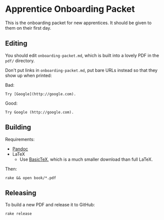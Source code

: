 # Apprentice Onboarding Packet

This is the onboarding packet for new apprentices. It should be given to them on
their first day.

## Editing

You should edit `onboarding-packet.md`, which is built into a lovely PDF in the `pdf/` directory.

Don't put links in `onboarding-packet.md`, put bare URLs instead so that they
show up when printed:

Bad:

    Try [Google](http://google.com).

Good:

    Try Google (http://google.com).

## Building

Requirements:
* [Pandoc](http://johnmacfarlane.net/pandoc/installing.html)
* LaTeX
  - Use [BasicTeX](http://www.tug.org/mactex/morepackages.html), which is a much
    smaller download than full LaTeX.

Then:

    rake && open book/*.pdf

## Releasing

To build a new PDF and release it to GitHub:

    rake release
